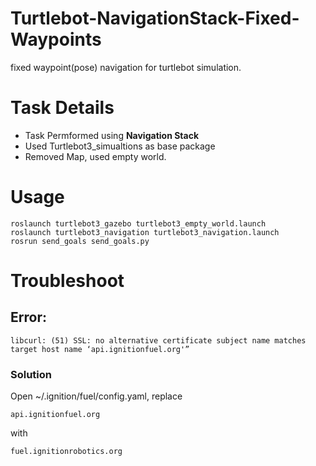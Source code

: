 # Turtlebot-NavigationStack-Fixed-Waypoints
 fixed waypoint(pose) navigation for turtlebot simulation.

# Task Details

- Task Permformed using **Navigation Stack**
- Used Turtlebot3_simualtions as base package
- Removed Map, used empty world.

# Usage
```
roslaunch turtlebot3_gazebo turtlebot3_empty_world.launch
roslaunch turtlebot3_navigation turtlebot3_navigation.launch
rosrun send_goals send_goals.py
```
# Troubleshoot

## Error:
```
libcurl: (51) SSL: no alternative certificate subject name matches target host name ‘api.ignitionfuel.org'”
```
### Solution

Open ~/.ignition/fuel/config.yaml, replace
```
api.ignitionfuel.org
```
with
```
fuel.ignitionrobotics.org
```
